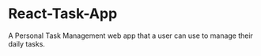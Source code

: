 # React-Task-App
 A Personal Task Management web app that a user can use to manage their daily tasks.
